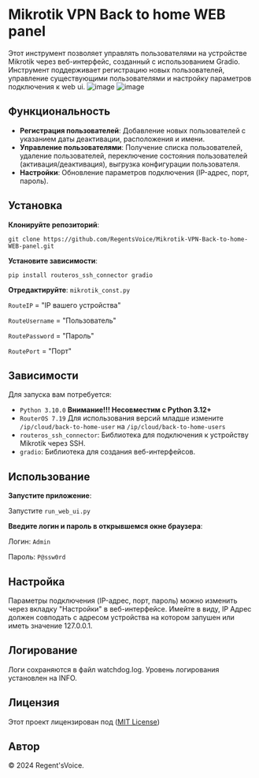 # Mikrotik VPN Back to home WEB panel


Этот инструмент позволяет управлять пользователями на устройстве Mikrotik через веб-интерфейс, созданный с использованием Gradio. Инструмент поддерживает регистрацию новых пользователей, управление существующими пользователями и настройку параметров подключения к web ui.
![image](https://github.com/user-attachments/assets/4d4ca552-affb-4439-b31d-5f50cf703380)
![image](https://github.com/user-attachments/assets/2483ea56-386e-402b-a683-494094c92a01)



## Функциональность

- **Регистрация пользователей**: Добавление новых пользователей с указанием даты деактивации, расположения и имени.
- **Управление пользователями**: Получение списка пользователей, удаление пользователей, переключение состояния пользователей (активация/деактивация), выгрузка конфигурации пользователя.
- **Настройки**: Обновление параметров подключения (IP-адрес, порт, пароль).

## Установка

**Клонируйте репозиторий**:

`git clone https://github.com/RegentsVoice/Mikrotik-VPN-Back-to-home-WEB-panel.git`

**Установите зависимости**:

`pip install routeros_ssh_connector gradio`


**Отредактируйте**:
`mikrotik_const.py`

`RouteIP` = "IP вашего устройства"

`RouteUsername` = "Пользователь"

`RoutePassword` = "Пароль"

`RoutePort` = "Порт"
    

## Зависимости

Для запуска вам потребуется:

- `Python 3.10.0`  **Внимание!!! Несовместим с Python 3.12+**
- `RouterOS 7.19` Для использования версий младше измените `/ip/cloud/back-to-home-user` на `/ip/cloud/back-to-home-users`
- `routeros_ssh_connector`: Библиотека для подключения к устройству Mikrotik через SSH.
- `gradio`: Библиотека для создания веб-интерфейсов.

## Использование

**Запустите приложение**:

Запустите `run_web_ui.py`

**Введите логин и пароль в открывшемся окне браузера**:

Логин: `Admin`

Пароль: `P@ssw0rd`
    

## Настройка

Параметры подключения (IP-адрес, порт, пароль) можно изменить через вкладку "Настройки" в веб-интерфейсе. Имейте в виду, IP Адрес должен совподать с адресом устройства на котором запушен или иметь значение 127.0.0.1.

## Логирование

Логи сохраняются в файл watchdog.log. Уровень логирования установлен на INFO.

## Лицензия

Этот проект лицензирован под ([MIT License](https://github.com/RegentsVoice/Mikrotik-VPN-Back-to-home-WEB-panel/blob/main/LICENSE.md))

## Автор

© 2024 Regent'sVoice.

